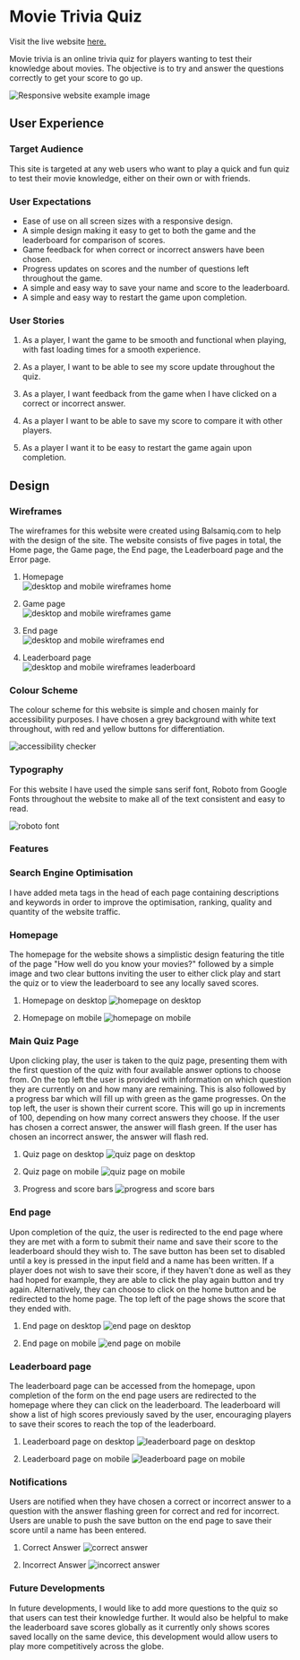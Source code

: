 # Movie Trivia Quiz

Visit the live website [here.](https://kb5991.github.io/film-quiz/)

Movie trivia is an online trivia quiz for players wanting to test their knowledge about movies. The objective is to try and answer the questions correctly to get your score to go up.

![Responsive website example image](assets/images/responsive.png)

## User Experience

### Target Audience

This site is targeted at any web users who want to play a quick and fun quiz to test their movie knowledge, either on their own or with friends.

### User Expectations

- Ease of use on all screen sizes with a responsive design.
- A simple design making it easy to get to both the game and the leaderboard for comparison of scores.
- Game feedback for when correct or incorrect answers have been chosen.
- Progress updates on scores and the number of questions left throughout the game.
- A simple and easy way to save your name and score to the leaderboard.
- A simple and easy way to restart the game upon completion.

### User Stories

1. As a player, I want the game to be smooth and functional when playing, with fast loading times for a smooth experience.

2. As a player, I want to be able to see my score update throughout the quiz.

3. As a player, I want feedback from the game when I have clicked on a correct or incorrect answer.

4. As a player I want to be able to save my score to compare it with other players.

5. As a player I want it to be easy to restart the game again upon completion.

## Design

### Wireframes

The wireframes for this website were created using Balsamiq.com to help with the design of the site. The website consists of five pages in total, the Home page, the Game page, the End page, the Leaderboard page and the Error page.

1. Homepage<br>
![desktop and mobile wireframes home](assets/images/homepagewireframes.png)

2. Game page<br>
![desktop and mobile wireframes game](assets/images/gamepagewireframes.png)

3. End page<br>
![desktop and mobile wireframes end](assets/images/endpagewireframes.png)

4. Leaderboard page<br>
![desktop and mobile wireframes leaderboard](assets/images/leaderboardwireframes.png)

### Colour Scheme

The colour scheme for this website is simple and chosen mainly for accessibility purposes. I have chosen a grey background with white text throughout, with red and yellow buttons for differentiation.

![accessibility checker](assets/images/adobecolour.png)

### Typography

For this website I have used the simple sans serif font, Roboto from Google Fonts throughout the website to make all of the text consistent and easy to read.

![roboto font](assets/images/roboto.png)

### Features

### Search Engine Optimisation

I have added meta tags in the head of each page containing descriptions and keywords in order to improve the optimisation, ranking, quality and quantity of the website traffic.

### Homepage 

The homepage for the website shows a simplistic design featuring the title of the page "How well do you know your movies?" followed by a simple image and two clear buttons inviting the user to either click play and start the quiz or to view the leaderboard to see any locally saved scores.

1. Homepage on desktop
![homepage on desktop](assets/images/homepage.png)

2. Homepage on mobile
![homepage on mobile](assets/images/homepagemobile.png)

### Main Quiz Page

Upon clicking play, the user is taken to the quiz page, presenting them with the first question of the quiz with four available answer options to choose from. On the top left the user is provided with information on which question they are currently on and how many are remaining. This is also followed by a progress bar which will fill up with green as the game progresses. On the top left, the user is shown their current score. This will go up in increments of 100, depending on how many correct answers they choose. If the user has chosen a correct answer, the answer will flash green. If the user has chosen an incorrect answer, the answer will flash red.

1. Quiz page on desktop
![quiz page on desktop](assets/images/quizpage.png)

2. Quiz page on mobile
![quiz page on mobile](assets/images/quizpagemobile.png)

3. Progress and score bars
![progress and score bars](assets/images/progress.png)

### End page 

Upon completion of the quiz, the user is redirected to the end page where they are met with a form to submit their name and save their score to the leaderboard should they wish to. The save button has been set to disabled until a key is pressed in the input field and a name has been written. If a player does not wish to save their score, if they haven't done as well as they had hoped for example, they are able to click the play again button and try again. Alternatively, they can choose to click on the home button and be redirected to the home page. The top left of the page shows the score that they ended with.

1. End page on desktop
![end page on desktop](assets/images/endpage.png)

2. End page on mobile
![end page on mobile](assets/images/endpagemobile.png)

### Leaderboard page

The leaderboard page can be accessed from the homepage, upon completion of the form on the end page users are redirected to the homepage where they can click on the leaderboard. The leaderboard will show a list of high scores previously saved by the user, encouraging players to save their scores to reach the top of the leaderboard.

1. Leaderboard page on desktop
![leaderboard page on desktop](assets/images/leaderboard.png)

2. Leaderboard page on mobile 
![leaderboard page on mobile](assets/images/leaderboardmobile.png)

### Notifications

Users are notified when they have chosen a correct or incorrect answer to a question with the answer flashing green for correct and red for incorrect. Users are unable to push the save button on the end page to save their score until a name has been entered.

1. Correct Answer
![correct answer](assets/images/correctanswer.png)

2. Incorrect Answer
![incorrect answer](assets/images/incorrectanswer.png)

### Future Developments

In future developments, I would like to add more questions to the quiz so that users can test their knowledge further. It would also be helpful to make the leaderboard save scores globally as it currently only shows scores saved locally on the same device, this development would allow users to play more competitively across the globe.


